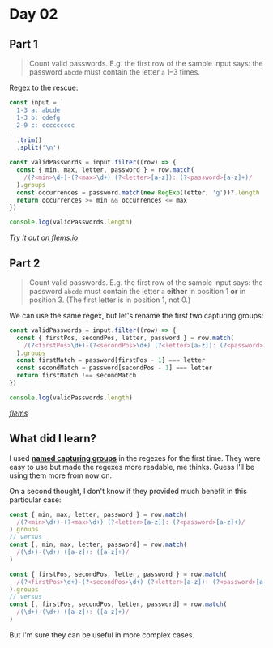 # Day 02

## Part 1

> Count valid passwords.
> E.g. the first row of the sample input says:
> the password `abcde`
> must contain the letter `a` 1&ndash;3 times.

Regex to the rescue:

```js
const input = `
  1-3 a: abcde
  1-3 b: cdefg
  2-9 c: ccccccccc
`
  .trim()
  .split('\n')

const validPasswords = input.filter((row) => {
  const { min, max, letter, password } = row.match(
    /(?<min>\d+)-(?<max>\d+) (?<letter>[a-z]): (?<password>[a-z]+)/
  ).groups
  const occurrences = password.match(new RegExp(letter, 'g'))?.length
  return occurrences >= min && occurrences <= max
})

console.log(validPasswords.length)
```

[_Try it out on flems.io_](https://flems.io/#0=N4IgtglgJlA2CmIBcBGADGgNCAzvBAxgC7xTK4D2sArkRBQHYB0AVjiNgGYQLtIDaoBgEMwiJCAgMADrVbtsBRiQZFyShjiIACKbJ0BebQAMAOg23aUAdgC0KAJzbpSZwHdpAL2mcARgCcCaWCWYN8wYOlzS3R7FG1fV19klNTfFmirO0dtAlcCAsKizkDiQpYCTIAOezRtAGtXeuaW+s4WnEyUAGZ7ABZtWFdYADdYUfHxnEmR6tsnBlcGAAtlggYN+o2ARwZfLttu7ShXaShfKD83TottAFZbADZtEdcR94BzEf3buyrtAAerg+AIIAKIbl8sEyACZ7HdtP5XADYB9-G5ttICDhtkR-CMSv4iJkHP1BsDYAxYHBJrSGLDDoi3gCGG45k4PsDOB8PgRPB96jyPiweZk+rYESdjjAoMtMo95toiK5PEQ1URfMtfOqiJwiFBMr1no0Gs1PG4GGBZrc4dZtG5XDgPlbpLA3G4WACuih7Edlq5VssRoHA8G5bdSehtJxXGBlpxLpwk5wwLAkzhOCMiDcYtl-kNBrSi8X-J5obdxQi8rlSkUCCNKhH7DDtNtXNsOx3pNt-B3YARtpk-tpFiONuOoPTbr0ETHo5xdpwfJx44bbAMWK4oKEMrcbPZ-m3W53O2AOziTyxB7caigEZuEiwwCxkttOCwWP5hR92h+GSh4ilAEoA+KAwABD43E8KAzmA5YWDcA0b0VFwEkiSIIi6NA4iVVwdXwjVMgef5XheZYAQJbF3gBFh3hGaRIKga1LEjO0jzPE9LxGE8y2vGJbBbZUlWkDVfCnFicKPD5OLfDFO3ZbR-UUnAoAzQVpHIj5YDAHAWAYWVw0sOEjk8WN+U8MV7GeUcGBZHEwH8ccfBGBhOD2A4jiRRFfE8Ah-HqT8e0cz1d34qt8jrPjtHFADtDAWMwDAZ1EpSsAFNM7Qy08EZPFyrwLL3A9FORTxtmWMB6k8VYiQBV1Qg1RtLF6AZUOkXwGK6BUYTqB9P3fFhPA-T8Py+FhKqG+VFSE4goDVZYiFgHURLXAYlLAFdQvuWpcKVD4iHBIgyoWjz7VcTg3Egya2PbbjYF7KI9zhHo4oS1LEv8FLXTSx6yS8-x-v8ZYAeB-wAka6KngSYYBt8bZINBMDtz8AhEKHbbOW0IUsaSjqbUZaswF8Ao0f+E16l8VoiHqAhqZJ5xTnQsIHssYjTqVd0OYu943BGWaiDjLpehsennEiJdGYl5ntFvFsgUBAFQQVgF0iVgF6hJIrEkUrVYYIFIcChXwPmkSFNU4Sb-iUkMVzWVYWFWAhDO0bJ4gxnkiFZBsQOIeovxBTbWbJrZln0zxvssStMpVXKGAKoz1xFtqiCllAFRQf4-oBvEQeBoH-C6B5U6ZRE85zkGvV+baC0meptPIssEdgAa6aPLtrg7H4JOek1tmaBhmhRTxfdaeppHVitbEt1w3Du+NtSdhVDzeYJOw+VQFzhjsulJbrMeBLGD8PnluUshF4u0HByrDlTw+0ZqGiaeplmaSy7S1vWcWp6R+4ITgqoiAkIwPhxysLeJw1dixUnGPqN0WlYAoi6DFBEGVcpEFyqqZYUB0Exw1lGHATQcCEN8IQwh2YczaCenUISqYiD1R1MsES6oQG9AWKcXYPgIJuVKhRNGsUpT6RlLKQRgjvS+heG8eo3w3CBGWNlVY9FwY9HhOSQsxY1HlhiNhZ61ZChuiJkTPWFE-JYLKApB0DRRhuAhO6XwbhljugZBuWMlpO5WC0QMcxHMwCc05pSa4bI9wxTtHLVWoTVbwLVgrNcdovK+ABL2TwAIcD+BTAQNMUBexEh8LwgYWtUjbDSIUlIvCjioXdMGRC0h-CemCBaZYBspbGWKopMqTtbzxBsuOccFQNhEWbColGiTYDSBGDPDMV4vzjyahKcRLx6L2PeH0ouUoYIZMuBk+xGTexQG2MBRBRUUHYKOccoeuUGQIitgQFgsAnYoCekcTxPiOa2LdAXKyuQIp1i+WCcG4o37DGSAbWxWpzlR1bBCMAVUw4YgCSzSGKzqkwHBnYJwrdOxXjfDsqKKAkHF3xJk4G1x-oOX8EhGIac7RWxDNSmlNysLvLnJmZYP5PBJkdutbkyZomtnbAOUYTE0S4m2AONGTgQlJIVv4BW0gcAV2mVGK29sWBEGqiqggBlVgAhAXed5QkCJoIhLYkSyq1wIhCf4eBuyVpQwSMkFOCdRx6RDvpcSd9IY6MKCmOmpEiBZl5iMHAIzFm3EXio8Y1zxgfCdP2HAsKKFiKUvbXKBBjYAi1NJA2djzZ7jzNoXqQ0C2FqGmsBkRwdFEAKORWuexezgyFh46ebgUZPObXGn0RwyZgmzV3AYer1T1DVJSNUYAdSOMBMieoCttiJIbFMrazwlIgXAh8eCNEVjkJii2RlwY0ycBZO+eMSZdmcF-gcKMWsfAG04LAZI5Ne4KXwa2IenAcCDUIWegY583o4ESgCM8b0UqiOeuYzQkEfFtR5hzf8CIhKBv8A01Ur7NCwC0NaqUh0cApoYNU+J2woAYjJVtYWISeyJKVnuxJpYlZxpqE4L99Q4xJTAlFUNaLOIAiinCM+r1Erdohs9UiXx3g4AJClaigtdV4X1XtLMViPZqjmEXD1dZfLfMUVo+IeS0jk18N8VIZ6Wyjm-uOMSzqxIfD6c8LWBT9MT2eIc9BIwBox2Aok0tIt8McekKESyzxHluABBidzcsRlnCdqzIzux+4MHWK5LpvS9xaJbOYjJ2x3TxPdPUDmsaZ5joxqDY+0xhQdngrgpwXkvBpsCISXsV52hA3gswyGo5HJ7Xi5ZHFO19U6j1HtdU80LY8uPLNDsDlpIDk7HWskfb5P6vvU2KM5iOxNoGhdPSeHSWBYQhotx-S+3zRVVTX1o68Z2lIjlOiwa4XC1QnlH9DFgikrjLVeDAaFIzfVC5YkE8SJvHeJmS7gPmLO2UUpFGT8sEjvmrIp1orZlObGFBd4VoDgtmrLbONw5GVLmTBmN8fT-iPpRCQ+or7XFPTNWdLVbVuJh0nVmcNn4LOFSOI++p77K6dfPn+kdKVnQfXAmHP99LnoZUnKgo5L7Em+X5GuKeJcVUh1WJNDkAYjZHyNhJu8YLsFeB8tgv+ZzbiFwRBA8YM91HjFNS9Y45VEr-j9AGf6zLWkrCfoGVxPoESoVHpEB3NuUzbCfKWeplVEKqBbkkXZOVzyhBPP7lZQjhEyguCI43ipH1u-AoQ7YulCFsH-Jpt4d19peHqGl1xCprrHkm1FFFI4lhdK2JaNea5WGtnaGrVkCWYiF2eIn5Pg-QJdHuc0mlgYnxhidvfcxGpzoKUZW0PwK5dRjtbmwDsfGnrxA+2cPa8D5pypB1GE0UAR4tAXrYO06Oiigi+FdPNjoKi+BTJtH0yW3h4g9FhpiAWR9iK-USgIAA0SnIV6EpQDGpTjUjCODdhXUgjRH8l5FFB+mejgKPmPixi12eEfRITwJfTwLJ3-DtFanagiG8W-kxAli1EIzhCcB0QchRjcgqCgB+UKFLHBhlkfzzScw-CuRohYB2SGnzhDUVC-WFD-V-jAlBQLFrnAngX-DqDllokC1qniSiTxk8lcH+k8H8EaX6VIj1hKBi31EhR5hvSczABAmZ3jnK2nlBmBjDn-2eiUhXANnHzsWpQJ2OC3FlDw0ESlkjgLG3CpCgRvR2zoK61mj6xgGsTfy6ioSk262SO+zhX+Ac1fVyh0iN0sFvCOAH0EQuHNBlFwTqAczQVylkQgm1SSxFg8CxGCFqmCGNmCF0NPjZjcCy2sXNDjRYRtzAnelSgOAGDdhGAcgUilBKBZFWWKK6DsF3jY07AYBkk7GWHkk5weVODcHOmkQ5iywcWnBmTRW7DbR9GelaldEljCA6xbDdlRGFB0ixiZyNlvnAJFl-g0h7FqidBVRTgp2jC5Gw0PR-A9nV3Og1BTjTn+AuKuMlleITjN08FdXfx8OlBgEU0M0bw2BZBWC6THQcxyKsATlwMIR0jHSthXWV0KijALBWA9iqlmh0ktRwDaCWSOAfHakGk-ASX0mVTbQEnHXlkdmRPeXO1oilV5guAYHeEqiAVKJtWVhymSHWkJhsz01BgxIfgaA9jaCNlaApgqjnXrypRDE8M6nsDtAxidB5CSgwK+CFDXCjFblTBWKA1WkgPImpUdnsSflwQGDnHLwxF-ipgTAgh0kIzuTERhNhKdixy3DaAYBYC5XT2eDnGVUJD3RpnjA5SlwdNEP+EdSqjHiQ0UzqGUwKBi2pj-RkQqH2W1wH0EMEOT2CFLIBNyBfXKjfCTCsSTEWj-iTGtTyXOE40hnfgXHJl9TAGRL7x12AVKkGlkTDljllMJPFGeC8l9gBm0jXGeGrFYL5BSRENyIz0dEIPOnIQAn6UfR0kILwOxQFK8l0KROkEhXgxF3iCDnPzaDnT6LJgphaAFDnR9AbUGHdAhGtT7QHXc3PnmjGLGjHVQisJbMSwtIvlPNvIwtjQvIFPPmSnBgeCcAH10zGnRPT3SLwinKXFgEJOyAGBJMwpISpg53jmr2kiJhZGFQDXNDiV7hAQpRtW1DiRvSKV0w1HqEIwVHAWGDUQjLOJbCPGWKD0-GZQgkxBVwbxHEpDi0TM9yFmCWRFsjCWVnOElXwrEUeQhHRB6IxHBK6MhDjULjqHQOVmdDREPmwOaTjEDB0gdmpQiMZEZV3THSDiBgZGeEAP-VTAf2jL9zxmNAIQHRaDHVwoYx2weAXUgO4ka1BStifjKhXGtUOS0hASaTnCqjcnfJt0SjDjehTHhOekTyggGJgCsKwVRzHxGCflvkjk6Q2FcQeDtEZVCDamTD-jywouGTeSLiPFhkzEmxEg7FKitT3DAT3kGAYjhhTRUg9h-BgHVxkGtwygCiHnvOeHX3L2nS3kOM-SSBfOfGSlf1BRNDGk6u1TOIGDY3SE4mkiussH4pmo3gWk3xFCFQwyWRwNPKwT8BUnZ08EDUITe0KjtBshDjGJBQngRC1h1n8j9LbOTBf3aCTArTck5ROhsiROmLamtR7maHAsOIzm0L0P+kQKPPjVN0dG2FTCmAfxsj0i2BchkDGDEiPxnB2i1CJDAGIAU3TycAfH6kTJTXth-m7BfHBjhAGALAjSP2HAKMnFIumWeCEj2i0FoQjwW3iHPj1iSmuWFWIS5tvhRILDGDTAKFrkqujO8HQkmrxhuovmovel6MnmaU1GZQiGIRyS63wgO31ROkzneH+iqWkRKD8iWQRHMUgk1A9D2NjWxAOPjgRFImygWmwoGHOxE2B1iG1wJOOTxAGlZtFvO3eHtiYmByFhbEfQxEIUtDgBnmuHcy8m3BSWTgrXg1HifJOlQj2GaIY2YJTlzX8x8WsR8XRBkORF2CplgG2EWlBTdipiFDWCAR23TnsCcGrvMhOXQTQXNOI2REVlUOVmGS1TaC1Tf0LicEZRSVxwrW2JPV-lGr43vhsm-lviaSlGyhKMrjFRKgVmIAViPvrTQu1llR8kIVmkIQIPaPPm+BfPKg+hGGqUtGWBQ3CHhPs2jnQUQgvsJOPpyHQLtIPgYBsKsFxTlj3RojCXAnvtsk91qO51ShTAGN9OuoEqNlEaAzLQin7AKHYsKGFT5HU1QoXuyyeVZBNj6TtALChHGC3p2xijqF6vi1UFdUjDKLOkvplygn5EqiRPaLln9nIjiQ0INsThuSaKAq0ScEQoe3AiYkxCBldpGTS0dJaiaATCsV2RlWTg+N5BTH0PisxlshaE-CHi2BZLDt0lbOrjLFgFrmpFdHGDLGvuRqxJwEMY2GMz0h7yJM62rGpm+V5CKEL0QZQzhmfnNCdANjAmkmitOCCGkkCG7GCGTgdpwiUhuXH1aWVlWBtluTkrxUBk-ACHxQBi2VZtZnLJRhpkGyUZsWcIRFHFgpxKDBkE2A2BDlSKJLR1cAqGIEUPh3LqB2B0jhCXIn2mtWxwBD41ZlIg8DwevRXkg3OjHiigGo0qRK6Qfr8ldVozBabkTJfCqcrotrMk6PxFfNYO5StjVnjDWDKlZrTnZLeDWFTEEMC3L1cnrGfBfAOGeFGKFBVV9kmhpKSGpCgVrlyfGDSWmFvirzWoYaYeAsFNCW-hEymrOvbBPAvBWNhgf1bkUrw3WLhWeGjMDViumQRCDhZJfkKhbF6mqQLQmN8K8BpERiEUwUI1Zj7WmGVTNvjhArSzcG8TsSeTzu0FDR0SkcKArqDuxxfzfB8Bf36rEUzn+k3LLimt+zmSB1okebojpi8hogC0qiCniV4TqClHEsH1TwjKDs-PP18yG0BjPw3yvBjyCFKfvMEjwj5kszDXNzpUONnFOChoHMrkJ3bEIWuBZLAJmRWXVQgf4juTxTGABkQipkCE+ZKAZDtClFJVYLgFxFcj8H1q2icCEg0hHShuVXOFwVlmuaMqVjBDrN3LOgKE9eAPWAKCbQHAKCeZmVu1qiHimrXaSOSPaB1DSu2jJjAhFBHihEkVaCZYRCPAxGdBvcluuRBHL1JS0DjV5ZDeBjCo0tJ3ixsb3H4rofofgIFbOI7SWCdFaF8knSpldS4yG1LfLxAe2iPGGVGy3s4kOiCZQt3lP0qipg6Gfi-LP1flRITBlD2UbfhzonIXry01SFLFcRigGAyj2GXLiWBUxDYDgEJIQfFRGCVkMtCSgDVn2m1sVAyi7Fyi1QDWAT-iwW1VxQ2bUwvaAxbDzZHhZIrpnN1sH2EUGxCQCnIgugVjI1jgCzBDnThENoork2RSDvMQQlbS3qWQGClEELOFmkzbnZgiikjF7VjCbX5kTL-VVBpgufFHzGkqpBRGfFdSNEQbwIA8sn+GUzWECArVVALY7q7pQ00GYuliKlwPaDwOIWuHqQDXKnIV5a03Jj-u8ShGAKllvDTrOndB0ibXdCIazoZxHPbwtHHDPEwRlVjhFP0sBGscfe8Lll04VlTDVilVlThr06jCEn7BDiwX1DVAFHaqPEY-vNPqWAvvauCKTPWg8AVu3riqFdVk4fIXVsTixDvajAHwS7c+QligMfHBxMRdzUbveGlN9SbsB1yiuy2nl3HxtlwWeDR8u102E6zCinvi8ga3+jxEQKA0tNjCAR5AugPlZ8Cx3Pmewy-EQ-h-0e0OFCMY+i2AfznAzCJvtwxpEZgFdXFEIvyAyVhhgAvDLxXdYg0rKewzKb0mGOQ-HDFa1Ivy-NaCc9QtIjGjnazCSgXG4moncfeXzSLWNl0ngmuQmgW3Teub1sQiYg2QERXdBblkcYVkdb1nUeLlTH+lUgBmw0gn+mxSCTH1WHGfH28oMzBe-isWM2xKcL3DOKcBNFdqpmfisU4-ZeDAYznTTjosdAIKSUw0ISjRxHqTa6PtzTgOsKPm5B5D9iYZijw+OB95ymL70ifZzRPsN+N6n6P1ZmdMupWOFV+vjQ+reBPHIhze0TOhueFUYM9AaaYh8lZq4NyvHzDEdg6zqAi+8XOkC06PdHWFsW2LxE4Jwmx3-oJsuGcP+DE5Er1kKQZFJjaF8MHofBtTAvIINoyDCGQOhAYRqsiS+RJYK5wHZ48qq60M-JRX-QMgoGgIEUAFnCTtVzsQYcugz2LgLQeehKUsMDGSSs0fQ1+YYGe3rDPdBOuBSkKTh7YgU1i9lIDFJUGB7oZKaiKKJHBmzagRctxfeEfCdAnx8yk-Q0s0AqiVVFiXYLsDiAtaoUTQ0gMllYTVgskGWLQZEjFHCo8YQCiUO6kMUCTKJ7OrQMaC0AuZKIamnyQoPuWs7EwdWsyL4BxH7iuhZekME0G6CSaQQkq1JFsGtFWCK5KS4+B-Ou32gQgiATDPog+DhpjQrk1FAOEHSPBBAqob4IgZ6CWTxASSxCbth0xUjtdN0O0RaAOnpJMQDo0CaWhHBmT5oD07RENlUkEJ4gp2P2VEle1zwMZaCKEJYF4BEiyhZUtUUeFX1QpywwQhlF8qrHIifNZhTjIktXkUqlR5WfGHVMLBJ4VQEcPMTDJdmcL95YwhRGUE2WAjnBCMbxRlLVH-oP4VkoEaRDADsRVJ2UvMNZqhSUieENIJlc0OqlWCXxOiQjOFINTOj-0EIogxBmiGxDEI2uL+IbttGrqlhsEzccwdrnPjiUgCb0MCNSB5ZX4qqYIdEbfHSphouad0V5IcWmoSs5IHYYAuxgKRL8cU7yGEnDUZjQD2oJseomCMUEL97y94bQmNFoh-hDi8vaMJwJgCfgsEY8UCOJTHTnZLEuvJbAtzg79I-oqwIeCHnRBSp-I+DK2vXRmRCQFY2oV4c8HFRqEj8ZHVuGsSX63hrIWJU5prwua3gnKwILBEAnIgP9BBE-c+F+ESiwwSWkKWNBTDHjrBNSmHZ0Myjcrah4CWuGDK+xSIHRbBjITpB7GtRUo00ovYEaNRfzuYhIRsWoSDnbyGNKmY6B8E3GFB7MPkuQRwdZ1-q-ITy9oW8lvWxCvp2qGUJuINF5BylRC1eGSNhQOGAgEuw+CeJ1jf7-0W2KYNYQgwQ5lx1R-0B-CGxTRLNWakYTGsMGaCpAtQBsEEA9mSDvN2wrKc0Euyh6+1-IKHQmA8U5pAFFMRwUcO+BrTjgos+vPcHpST4hhvS4+EBDCxazahm8EQRhjS3LFwxdQaxWhFlgAE24oIdVFKNeisJzpQWhhaUkDhFz7MlgyPPSKUy6RrxosRIZwggOlBNkkBK7HqtcxixnMmWpjTKOgj2DoI+QhTKXo+mIRsBgckYV2AGE6rSMOEgodqlpgKS8JngZuS3JMHyZH0ZkfEqKsI0ZQ6Qt8CcDGLEMvgvgUCLFZpGMEqIhgNIq4ZCJ41ODQDIgZUXBPEE8RSo3Qs0C0GBTSwmwIINGbaBFVSiWgRm3uLcN-EiCe1rcmjcYNelriTduB3BPkR+DgofgAoTcIaO+HUqWDyY2rO1sXETJVIUMH0PEPKRWRpphEfHOXGCjAj3RzQ-IK+DFlAleQFo0kfzqSm8yVUz62CWRGejqCcjOwUrTiGOnNR4DKqj6OGhhTGqCiwU8GOGiykJIEtBSV3PAbiBBDfAwQysZEloghoXwbyRQy+IQjMk4h2qGMRhptWq4qIUQkwRhpJxxFKRAYIYFdOEAOBnZV+AaG5FRztAZQPwKYS0Nqm2gk9Ac2wCurhz5bGw3KdpTnqhGTjSRoBDCISThJUhp5jyquTGIfA7Hxw-M08X1MZN16ojEojrZMbGCDC3IE4YORMuRAr6sFYy4XRtBzB2KKi7CiIO6MzQBjklhgPIW5BpiGxciG2dQ9mqolRDwN3kZMDlM+EP6PZ1Uk6LSEBQCrAjske4HePzzHDxYxImvDYK3XWmQEcG9sRCLInKgHANWAYHJsPGfRjp6K9fBioQWwmokZQoEQRLsFmhn5zhZIcstlB+RrAig-YCtP5WXFxRRGleIOvmjxAahdIiZWtvRW6GKZeJwwEoEWGIDaN4kgknbGnDEGYwDJM8Rhv1IFb8VHeRaCOVLDTjlSlgnNUqNek1AdxnCsta5oWg9BDQAohaPaK2RJKNi8CKcOZvRQwqqRQUBzWNLsC3rADlSGwRyANgngkEVQycb4JiGuDxI0Qo8NvEn3GZXJ-I9iFYNilqIhTmgOTTonWRm72hOYoyPYu6DSyshzSu8H-iJRSA6wRBeMaMUqB6wERHSLYAsLnjsQQgXIY4i0LZxEZFIRQemVIO+PMroyrE5SHxLWwDLCgVwyYYHNkEZ6tgNBAoIBGqCfg0Qqi0pdzC1kPQype4ACvGFGFai+4rijpOyYiBkBB4GIktBiEPFBDBAgKo+fhOazgDadhE+kWHm-gMHPjU+qwAIF4QnjYy9CuhdYFuVNFkhhxe4-+u+GTL8QnAuBFYN10IRKzsKnWUcPzMMZaUqmTSHRFYkKBgih52IFoGfkC4zIvIPYXPP5BxpkiPySwHJr3FfRqg1Y7mKUNxBAgmxIpX4DphkjJa8I7OAYc-FIuHiDYvIP6daFmHiSyIXI1STJtJQtRFguaSyOoJoxNjSRWBuYtcnjTTBOZmFVgBBovLSB+Bp0ngINoYMRCMZOaDGKmKVytDacRczwXqLQiLTFthQ7vaZAMB0RYgFGsUc7BBBfzcQ9QYxMykO1HBbAt6ewLbgwkxzBtGaWcKcazT+Qa9+ZSYAKKo12BBhdgbSppYpDxDiVpEF7fSFKkYY5t5cGqeCJgjTROwCup8v-priRo2pSo+UApFcFsTLKo5OIzWjclpAksxguktmPYhNj9g7+KMX9rYMT5WTjBqUJ8Ey3iCTiFxM4wqCe2jAFAYGY8ryd5JfCBSPwTcfqFNS7ErFuIQeHiG6W4JKVdIhaK5DkqsB3Sv0G0EOIQnjA85sRH3e0PBmVToJNoacJwFrBvTNADYwcomDBCPSehtxhUceS62txWx9QVJa7EhM0oJh+4nVWyB8FhikjclYKLwKWDhxUppgqwd3IGHEYaUMQWvfmZSD0gRlC4QI+cOL0YX41glKJc+HdXtH6dyG2CSFCVX6Roo9QnYWuDREUSj4YqEsdqApEWIcZ6O8eQTl+nKgRLrcD4GmGPFOm8JlFDQQClP2kVXjNJG3Kcm7XeVhppSQeNMNpClgIMhIKwbKFoCpDqhLguYppGzmSQN8QEkYFsFpnOCApkgckz3NtDWg5MsM-kR4ZBFojXoVK4fVCIGhkARATY+hR3IpE2mKZmJ0YHkNaTKgPTvCNkWVNKSpDfwXIJy7dKNSTJJhqsrbP6oqDYxeBOamILQIouPJDtzsVoOiF4HwZxsfagpB-iLRmRUoewYq0Qs9A+zdZFoWYJNQnELo3SgEUqW+YNnOznB-stEa+n9Kw5PE8ydQmJZDJ0j8wXyb+HCHklshVRhKXKs4PRB4kaV9oN49YPUhKW0QmVKAwApOQYwEgGMYcF8rrNpb7wRQ76jrkO2rjTBI0m9dYG6EmBjoIEKtTzCxhxGLzvgTLTNUkGSB7BUgvsbFLmmvIZh216DZJExDwIZJrcVktae-J74XR1c8k+dDrjxVeAToBYByA2HgR6EgE2GI+ndPQLYaD46uP8YoIxTTprcKyF1MazPA9yQIhGdpPdPU08g4Y7lVZax1aDtAR4C6t1BpL9pxIkS50JzN-DfxPR0uDQeeOqD1C2zcx5XcVI40nRH5I4DmNqoeokYViiYNzLEJoBvZQrjRzoTTp8zTS0LckwIF8OiB-IIkkgjraitSDfxaIcJeGMEOcFJTJdxK-vOHAPmvR7ULQrVCMl5rbJIFLgFwcvCHBfRhr5MM-MkMaIPaqxFMDNREDnFxlTiz0qKCVlyJWI7IPV5Y0nAOHmhFBk4oMKbBci3COwxo68IGCQ2aChAVgWAutpAj-HVgcQ1E9YKPFGVfBPZgQJlqmWnjrBggOOd8LVEVx7o1h-FAbYNPUIZhpUnzOvFOum0McC2WLEVWJsjK7xSIJsHKLKkx7TACQaaBsFmG1RPQ7QJodjiPF-iJV+4gQ+OEcDyTdgBl3GOKLAO6qKgMYTOVSleEQKFTOcwQyArGk4GrBWkRDeaE-HNBLIeBtIIhvxNpCALYwuwdYD+BlRAdSZJ4fuTJEY4HBABDQOza0FeFRg5wL5ZcB1pe0-gT0ADIOlpgNjLLd2Y+Twp6UvgvipZEUurg4X+ibRwebGGaY+LeHDALUjDfBgwhvjPxZEmq4WJ6IAzaQUonNGxZzUWm81NA-cMaCHEFBQgmGJjVEmcEQiCh1UpKUqCu3vjRkwRCQ+FR+DSzDQ-1Qo1qmiCSTcdN1gmcuk+vTwQFtYOsWZQb0eQIQXWzyCyeenyBExBoMECmJggDE+QkxnOMiSyUzDOYtUtgmcncocjPhEkKUbUIBiB4Ph9WbFDrL2JggexJwvMECMnH8Irthw+aV3i+F6GbEEgiEAZZhrzRrw14tpEXbyFI6MgLiHcttqgOskEjIY1ca9OMDK4JwQ22Iu0EXLwIdYEQGMcSrEJjijLBo-II-JeSHYRd7EuxDwF4ndDnQwMUYjohzHhU+IwMGMjrPEDf6TtGF3KEMbjHlR1BACNkt6CcqtgzNWdr4uxO0XzQQqtcAwZQuBG4afhq06nTvUqzbK5RyWvkeaG5AJALhCMiyl1aCHLV+SkRi6mvhfEIIWh4MJCPOXRp2iJqiQTEaIYFoTgXFMINKiTVGlZRfgZda1SEAgVAjG1pEkwK3QnDf6czyUqFGbP5GzC85GEOoW1m6xwhfpc8POXUCqj+7n7otktcOizm4J-oBRveB3tcwyURyC0NEQbEHGPEVowp2gJiWGgWi0gCNqYbVGxsdB-oc8tCQGJCnZyEI50MBSfj6qN7qUf938epDaV7ijB1QvICiJ+2OlvBdCysXVRdFGDUSL+hvTjlIppiEdojQXUmReEUonQ5YuyYYQsMro0Hb6ZGE7hUCVgFsxcjmC6VcwrH1h9dJpVPooiFjIJo4c5HVblEiXWNOeSkBiE5llDDMVUPkEXEcDljgQCkIfJWORCmKghZhoKazMqX5VDwrky2dIMEyGyLQqsPEDeFRqjDhyWh5eTaEuPLGqQYscDNLDlCvamr3k58WyB9CXTgQdIwBEOOTtgXoRfi5xtWfhJ3ZA8g+asSENmD612hw5SlA1nz1RJNVBE+oZAZJRSnUVsEoyPVY2pDDiqPsyqAiAdHaK4Fzgou8BUoU22cMUQCsFSnqGqSWqFsG28vSGEAP2IgY7uJDoyn2iHoJ1EMaWaaBKBZY9gzQafDMkAIDEPFOuaUlqjLDOi1iqoVmsOEnGBAaBhCywZ1T-bRG9GW6iVGRjCTIlR8H+hinDhJJdsSE9SE6NWBiwFA7tkDeZtOMsrUGhOsbdHne3ib-kB4abSM60utNB0+JBTK3EovhxXrA1wmC6OXjGK8xWyGzJwSM1YXoVScueSaakJq4ODyojTFMmPmb7MoGsc6cLfkHQSlhqK5+-0mY2TAELUK5q2EnWtsbDAdkHGfYXy1iEYEGIWMWwQg0Lp+AHIDCWRLJpumkSIeksWAVfs0T9ICwy0nJkWCyz9hdGkMUiDdN0x3CZDNu21XavVaINJDzvUpvmv9nAJhkwBO2oKiO3mJhkhMWxd4p-BjEaqcafxTZFxCG4dx84VfHbuFi9UkSgoKck5A2BrwKqVJ6Mk0Ulh6EZUKcWonAWDmCghQjA5KdXHiR6xZVrBdqEw15atwAob4DsBYrkVUjvCZSNqCro8AvooQwQCNfoWKa2oiQdSA7KoDKjYZ2qrUdVC-Udb9x3wo8T49SRZUCzUOiLGoLvBJLjTlZkh-kkOyUjBg00XlalLrJiTthmgwYfBtbhNBqwx4ZobUJ0WBzg8UEUF1wUJAqHnrSkpwI1EWOhj+HmGyiddt4Dy6HZXDJ2XlTZAtCbQHRYabJkWBFJDsKpMkGQxlDgYahdCJsLIm2hnLxXOw4Kqg1L2VEORfYhGbIHUFtPjb8Z6HIqB9jkwpFjGqFc+CQ1Sg1U7quDaAoMv+ifN2r4bOC9CQZjacqkgzdi5EEoWsXtCVSCIEuAgihB4wA6V9JcXD4rHVgh2w4mXvRAu7ZEKweDVHpCQBYolUqCCOoWAgKxYRZe2GYGF-HNmf+dialRTL5aia4hFO4EBuKJk8gGI1hWOtoXsX6m8l2hCsotJQT5QkSFDCzqhTCVLzkgUSsdOYnRCjJSUz+5VqcCXBOh9CQ7W7CbACiRBWRn4NBUtbhQvslQI6WIeqA8OzIeYyO+lUkDqXzR7YQFeVW2V1DnQ9QqkQUHug11LggK-FK2KpNWAzLPS1UeDTrV8K0n9IGsXeHqlxApF1Q2oOmoO3iDFKU02UGUhahulMMejXkFdKDGkS6hqzoW1sv5hyyOsp5YFyyYLpSj8x1oI5WAsCEFCxDGJOEBejiHdBsiMsrrGfCqACwiLMMjraS6wQslTbAQVUxJAuEzCQ3G0m1oqC5ywWD5KexJdCgxIvIzk2LDCLC7CVCxgihIb4dUEdDPXxj6NLwF-Bxi5W6EB0jy4Rr4OaCLicIutcSnhjVDIDYjX6C0FypTCNnRktC82Zhnk5WysVVDahoyEOTBgQEgfW+qrB1tqH6K2IdnLtMQbYgUkBIHEGwAvL8UTQ50CxZ0fLvHitmwjE0hujRkTz-E6WMqXjXTBL4VImu7g3xmyAIhbTU41Nq4LJjqcfIrBTQD2BZLlQMtiDSEAGhfTTtC2RsTEAqwN7DjlVo1e8tFoMRjw79sUDGC+m-kMItIYm0WsOO2Lg1uC24bxG+CSQ+QPQ+GWhNaguI4Xa2KNDYB6E1KPoyEeBSQ4UPISswRzjMRCR0R-D38rETrSCGyNuT-FMzxYQSdofLJyNdZ0nchjlEqi8g7mSkHLNqHaAEggYA0fUG5lOw64tQpyJk0dqPAwAFWgYq8G0GkgVoMU8pM3FzVrjxH-KfqkcJBGJuZwxL6eKMKOEWjjhm8DYB8ZYHryoRlUQzfJnTvzoVcUMeBRqbeSKa4m8TMAb2p45mq2IO4PQtYs+BDgpnz4nNRBTpFSgMYKom0dpRjAbD8h9DRsCCMzjMC3AmAeICAGAAAAUAASkyBMBA0sACAEQCKcAByUwOYFqdlOGAHAXAPgHgDEB6AmgcgOgDQB9AkAaAEAAAF9MAQgUQOIEoA0A6AjAeQK040AqA1AEgDQFoBeDCAqnUAAAArCBO2FAGDtoCMB6A5A3ARaPAH8BFOin-gCgG4BKf7OAAfNoGACZBlnOgYAHFCkCYA4owgAEB84QBqhTnHz6QNs9jS7OoA2gIZ-s8RBXOmAYAYQBWmWBFPMglgAAPRFOAA-AAB5IADAW5w06gAABqEp7YDReYuvnOL0wPi5ufEvfnJAfwLc-4DCBbAngAALolPXAxLwFzs9JR0uGXzLgl0i8yAlOmAaICgNQAFOWBnn2gCgAUGoD-R4AMWeADgAhccvgXpKaF7C8dhFOGA8ANwNoAABK8AD4AAFFaoRT6l-8+0C1OPgTTkp6i6YAIBGGKqTIP4HgBEAZXFgKVwQBlfOv5Xir250YCxfaAAAZIG8lfSvZXPr7QOi-9dfPzAQz5p+YGWdUB4AdrigB8CKcjA1n0ALZ5y9Uh2u5Xe0ZYM09ad4BCA0z7pxICqBIBugfQYZ0y6GdAA)

## Part 2

> Count valid passwords.
> E.g. the first row of the sample input says:
> the password `abcde` must contain the letter `a`
> **either** in position 1
> **or** in position 3.
> (The first letter is in position 1, not 0.)

We can use the same regex,
but let's rename the first two capturing groups:

```js
const validPasswords = input.filter((row) => {
  const { firstPos, secondPos, letter, password } = row.match(
    /(?<firstPos>\d+)-(?<secondPos>\d+) (?<letter>[a-z]): (?<password>[a-z]+)/
  ).groups
  const firstMatch = password[firstPos - 1] === letter
  const secondMatch = password[secondPos - 1] === letter
  return firstMatch !== secondMatch
})

console.log(validPasswords.length)
```

[_flems_](https://flems.io/#0=N4IgtglgJlA2CmIBcBGADGgNCAzvBAxgC7xTK4D2sArkRBQHYB0AVjiNgGYQLtIDaoBgEMwiJCAgMADrVbtsBRiQZFyShjiIACKbJ0BebQAMAOg23aUAdgC0KAJzbpSZwHdpAL2mcARgCcCaWCWYN8wYOlzS3R7FG1fV19klNTfFmirO0dtAlcCAsKizkDiQpYCTIAOezRtAGtXeuaW+s4WnEyUAGZ7ABZtWFdYADdYUfHxnEmR6tsnBlcGAAtlggYN+o2ARwZfLttu7ShXaShfKD83TottAFZbADZtEdcR94BzEf3buyrtAAerg+AIIAKIbl8sEyACZ7HdtP5XADYB9-G5ttICDhtkR-CMSv4iJkHP1BsDYAxYHBJrSGLDDoi3gCGG45k4PsDOB8PgRPB96jyPiweZk+rYESdjjAoMtMo95toiK5PEQ1URfMtfOqiJwiFBMr1no0Gs1PG4GGBZrc4dZtG5XDgPlbpLA3G4WACuih7Edlq5VssRoHA8G5bdSehtJxXGBlpxLpwk5wwLAkzhOCMiDcYtl-kNBrSi8X-J5obdxQi8rlSkUCCNKhH7DDtNtXNsOx3pNt-B3YARtpk-tpFiONuOoPTbr0ETHo5xdpwfJx44bbAMWK4oKEMrcbPZ-m3W53O2AOziTyxB7caigEZuEiwwCxkttOCwWP5hR92h+GSh4ilAEoA+KAwABD43E8KAzmA5YWDcA0b0VFwEkiSIIi6NA4iVVwdXwjVMgef5XheZYAQJbF3gBFh3hGaRIKga1LEjO0jzPE9LxGE8y2vGJbBbZUlWkDVfCnFicKPD5OLfDFO3ZbR-UUnAoAzQVpHIj5YDAHAWAYWVw0sOEjk8WN+U8MV7GeUcGBZHEwH8ccfBGBhOD2A4jiRRFfE8Ah-HqT8e0cz1d34qt8jrPjtHFADtDAWMwDAZ1EpSsAFNM7Qy08EZPFyrwLL3A9FORTxtmWMB6k8VYiQBV1Qg1RtLF6AZUOkXwGK6BUYTqB9P3fFhPA-T8Py+FhKqG+VFSE4goDVZYiFgHURLXAYlLAFdQvuWpcKVD4iHBIgyoWjz7VcTg3Egya2PbbjYF7KI9zhHo4oS1LEv8FLXTSx6yS8-x-v8ZYAeB-wAka6KngSYYBt8bZINBMDtz8AhEKHbbOW0IUsaSjqbUZaswF8Ao0f+E16l8VoiHqAhqZJ5xTnQsIHssYjTqVd0OYu943BGWaiDjLpehsennEiJdGYl5ntFvFsgUBAFQQVgF0iVgF6hJIrEkUrVYYIFIcChXwPmkSFNU4Sb-iUkMVzWVYWFWAhDO0bJ4gxnkiFZBsQOIeovxBTbWbJrZln0zxvssStMpVXKGAKoz1xFtqiCllAFRQf4-oBvEQeBoH-C6B5U6ZRE85zkGvV+baC0meptPIssEdgAa6aPLtrg7H4JOek1tmaBhmhRTxfdaeppHVitbEt1w3Du+NtSdhVDzeYJOw+VQFzhjsulJbrMeBLGD8PnluUshF4u0HByrDlTw+0ZqGiaeplmaSy7S1vWcWp6R+4ITgqoiAkIwPhxysLeJw1dixUnGPqN0WlYAoi6DFBEGVcpEFyqqZYUB0Exw1lGHATQcCEN8IQwh2YczaCenUISqYiD1R1MsES6oQG9AWKcXYPgIJuVKhRNGsUpT6RlLKQRgjvS+heG8eo3w3CBGWNlVY9FwY9HhOSQsxY1HlhiNhZ61ZChuiJkTPWFE-JYLKApB0DRRhuAhO6XwbhljugZBuWMlpO5WC0QMcxHMwCc05pSa4bI9wxTtHLVWoTVbwLVgrNcdovK+ABL2TwAIcD+BTAQNMUBexEh8LwgYWtUjbDSIUlIvCjioXdMGRC0h-CemCBaZYBspbGWKopMqTtbzxBsuOccFQNhEWbColGiTYDSBGDPDMV4vzjyahKcRLx6L2PeH0ouUoYIZMuBk+xGTexQG2MBRBRUUHYKOccoeuUGQIitgQFgsAnYoCekcTxPiOa2LdAXKyuQIp1i+WCcG4o37DGSAbWxWpzlR1bBCMAVUw4YgCSzSGKzqkwHBnYJwrdOxXjfDsqKKAkHF3xJk4G1x-oOX8EhGIac7RWxDNSmlNysLvLnJmZYP5PBJkdutbkyZomtnbAOUYTE0S4m2AONGTgQlJIVv4BW0gcAV2mVGK29sWBEGqiqggBlVgAhAXed5QkCJoIhLYkSyq1wIhCf4eBuyVpQwSMkFOCdRx6RDvpcSd9IY6MKCmOmpEiBZl5iMHAIzFm3EXio8Y1zxgfCdP2HAsKKFiKUvbXKBBjYAi1NJA2djzZ7jzNoXqQ0C2FqGmsBkRwdFEAKORWuexezgyFh46ebgUZPObXGn0RwyZgmzV3AYer1T1DVJSNUYAdSOMBMieoCttiJIbFMrazwlIgXAh8eCNEVjkJii2RlwY0ycBZO+eMSZdmcF-gcKMWsfAG04LAZI5Ne4KXwa2IenAcCDUIWegY583o4ESgCM8b0UqiOeuYzQkEfFtR5hzf8CIhKBv8A01Ur7NCwC0NaqUh0cApoYNU+J2woAYjJVtYWISeyJKVnuxJpYlZxpqE4L99Q4xJTAlFUNaLOIAiinCM+r1Erdohs9UiXx3g4AJClaigtdV4X1XtLMViPZqjmEXD1dZfLfMUVo+IeS0jk18N8VIZ6Wyjm-uOMSzqxIfD6c8LWBT9MT2eIc9BIwBox2Aok0tIt8McekKESyzxHluABBidzcsRlnCdqzIzux+4MHWK5LpvS9xaJbOYjJ2x3TxPdPUDmsaZ5joxqDY+0xhQdngrgpwXkvBpsCISXsV52hA3gswyGo5HJ7Xi5ZHFO19U6j1HtdU80LY8uPLNDsDlpIDk7HWskfb5P6vvU2KM5iOxNoGhdPSeHSWBYQhotx-S+3zRVVTX1o68Z2lIjlOiwa4XC1QnlH9DFgikrjLVeDAaFIzfVC5YkE8SJvHeJmS7gPmLO2UUpFGT8sEjvmrIp1orZlObGFBd4VoDgtmrLbONw5GVLmTBmN8fT-iPpRCQ+or7XFPTNWdLVbVuJh0nVmcNn4LOFSOI++p77K6dfPn+kdKVnQfXAmHP99LnoZUnKgo5L7Em+X5GuKeJcVUh1WJNDkAYjZHyNhJu8YLsFeB8tgv+ZzbiFwRBA8YM91HjFNS9Y45VEr-j9AGf6zLWkrCfoGVxPoESoVHpEB3NuUzbCfKWeplVEKqBbkkXZOVzyhBPP7lZQjhEyguCI43ipH1u-AoQ7YulCFsH-Jpt4d19peHqGl1xCprrHkm1FFFI4lhdK2JaNea5WGtnaGrVkCWYiF2eIn5Pg-QJdHuc0mlgYnxhidvfcxGpzoKUZW0PwK5dRjtbmwDsfGnrxA+2cPa8D5pypB1GE0UAR4tAXrYO06Oiigi+FdPNjoKi+BTJtH0yW3h4g9FhpiAWR9iK-USgIAA0SnIV6EpQDGpTjUjCODdhXUgjRH8l5FFB+mejgKPmPixi12eEfRITwJfTwLJ3-DtFanagiG8W-kxAli1EIzhCcB0QchRjcgqCgB+UKFLHBhlkfzzScw-CuRohYB2SGnzhDUVC-WFD-V-jAlBQLFrnAngX-DqDllokC1qniSiTxk8lcH+k8H8EaX6VIj1hKBi31EhR5hvSczABAmZ3jnK2nlBmBjDn-2eiUhXANnHzsWpQJ2OC3FlDw0ESlkjgLG3CpCgRvR2zoK61mj6xgGsTfy6ioSk262SO+zhX+Ac1fVyh0iN0sFvCOAH0EQuHNBlFwTqAczQVylkQgm1SSxFg8CxGCFqmCGNmCF0NPjZjcCy2sXNDjRYRtzAnelSgOAGDdhGAcgUilBKBZFWWKK6DsF3jY07AYBkk7GWHkk5weVODcHOmkQ5iywcWnBmTRW7DbR9GelaldEljCA6xbDdlRGFB0ixiZyNlvnAJFl-g0h7FqidBVRTgp2jC5Gw0PR-A9nV3Og1BTjTn+AuKuMlleITjN08FdXfx8OlBgEU0M0bw2BZBWC6THQcxyKsATlwMIR0jHSthXWV0KijALBWA9iqlmh0ktRwDaCWSOAfHakGk-ASX0mVTbQEnHXlkdmRPeXO1oilV5guAYHeEqiAVKJtWVhymSHWkJhsz01BgxIfgaA9jaCNlaApgqjnXrypRDE8M6nsDtAxidB5CSgwK+CFDXCjFblTBWKA1WkgPImpUdnsSflwQGDnHLwxF-ipgTAgh0kIzuTERhNhKdixy3DaAYBYC5XT2eDnGVUJD3RpnjA5SlwdNEP+EdSqjHiQ0UzqGUwKBi2pj-RkQqH2W1wH0EMEOT2CFLIBNyBfXKjfCTCsSTEWj-iTGtTyXOE40hnfgXHJl9TAGRL7x12AVKkGlkTDljllMJPFGeC8l9gBm0jXGeGrFYL5BSRENyIz0dEIPOnIQAn6UfR0kILwOxQFK8l0KROkEhXgxF3iCDnPzaDnT6LJgphaAFDnR9AbUGHdAhGtT7QHXc3PnmjGLGjHVQisJbMSwtIvlPNvIwtjQvIFPPmSnBgeCcAH10zGnRPT3SLwinKXFgEJOyAGBJMwpISpg53jmr2kiJhZGFQDXNDiV7hAQpRtW1DiRvSKV0w1HqEIwVHAWGDUQjLOJbCPGWKD0-GZQgkxBVwbxHEpDi0TM9yFmCWRFsjCWVnOElXwrEUeQhHRB6IxHBK6MhDjULjqHQOVmdDREPmwOaTjEDB0gdmpQiMZEZV3THSDiBgZGeEAP-VTAf2jL9zxmNAIQHRaDHVwoYx2weAXUgO4ka1BStifjKhXGtUOS0hASaTnCqjcnfJt0SjDjehTHhOekTyggGJgCsKwVRzHxGCflvkjk6Q2FcQeDtEZVCDamTD-jywouGTeSLiPFhkzEmxEg7FKitT3DAT3kGAYjhhTRUg9h-BgHVxkGtwygCiHnvOeHX3L2nS3kOM-SSBfOfGSlf1BRNDGk6u1TOIGDY3SE4mkiussH4pmo3gWk3xFCFQwyWRwNPKwT8BUnZ08EDUITe0KjtBshDjGJBQngRC1h1n8j9LbOTBf3aCTArTck5ROhsiROmLamtR7maHAsOIzm0L0P+kQKPPjVN0dG2FTCmAfxsj0i2BchkDGDEiPxnB2i1CJDAGIAU3TycAfH6kTJTXth-m7BfHBjhAGALAjSP2HAKMnFIumWeCEj2i0FoQjwW3iHPj1iSmuWFWIS5tvhRILDGDTAKFrkqujO8HQkmrxhuovmovel6MnmaU1GZQiGIRyS63wgO31ROkzneH+iqWkRKD8iWQRHMUgk1A9D2NjWxAOPjgRFImygWmwoGHOxE2B1iG1wJOOTxAGlZtFvO3eHtiYmByFhbEfQxEIUtDgBnmuHcy8m3BSWTgrXg1HifJOlQj2GaIY2YJTlzX8x8WsR8XRBkORF2CplgG2EWlBTdipiFDWCAR23TnsCcGrvMhOXQTQXNOI2REVlUOVmGS1TaC1Tf0LicEZRSVxwrW2JPV-lGr43vhsm-lviaSlGyhKMrjFRKgVmIAViPvrTQu1llR8kIVmkIQIPaPPm+BfPKg+hGGqUtGWBQ3CHhPs2jnQUQgvsJOPpyHQLtIPgYBsKsFxTlj3RojCXAnvtsk91qO51ShTAGN9OuoEqNlEaAzLQin7AKHYsKGFT5HU1QoXuyyeVZBNj6TtALChHGC3p2xijqF6vi1UFdUjDKLOkvplygn5EqiRPaLln9nIjiQ0INsThuSaKAq0ScEQoe3AiYkxCBldpGTS0dJaiaATCsV2RlWTg+N5BTH0PisxlshaE-CHi2BZLDt0lbOrjLFgFrmpFdHGDLGvuRqxJwEMY2GMz0h7yJM62rGpm+V5CKEL0QZQzhmfnNCdANjAmkmitOCCGkkCG7GCGTgdpwiUhuXH1aWVlWBtluTkrxUBk-ACHxQBi2VZtZnLJRhpkGyUZsWcIRFHFgpxKDBkE2A2BDlSKJLR1cAqGIEUPh3LqB2B0jhCXIn2mtWxwBD41ZlIg8DwevRXkg3OjHiigGo0qRK6Qfr8ldVozBabkTJfCqcrotrMk6PxFfNYO5StjVnjDWDKlZrTnZLeDWFTEEMC3L1cnrGfBfAOGeFGKFBVV9kmhpKSGpCgVrlyfGDSWmFvirzWoYaYeAsFNCW-hEymrOvbBPAvBWNhgf1bkUrw3WLhWeGjMDViumQRCDhZJfkKhbF6mqQLQmN8K8BpERiEUwUI1Zj7WmGVTNvjhArSzcG8TsSeTzu0FDR0SkcKArqDuxxfzfB8Bf36rEUzn+k3LLimt+zmSB1okebojpi8hogC0qiCniV4TqClHEsH1TwjKDs-PP18yG0BjPw3yvBjyCFKfvMEjwj5kszDXNzpUONnFOChoHMrkJ3bEIWuBZLAJmRWXVQgf4juTxTGABkQipkCE+ZKAZDtClFJVYLgFxFcj8H1q2icCEg0hHShuVXOFwVlmuaMqVjBDrN3LOgKE9eAPWAKCbQHAKCeZmVu1qiHimrXaSOSPaB1DSu2jJjAhFBHihEkVaCZYRCPAxGdBvcluuRBHL1JS0DjV5ZDeBjCo0tJ3ixsb3H4rofofgIFbOI7SWCdFaF8knSpldS4yG1LfLxAe2iPGGVGy3s4kOiCZQt3lP0qipg6Gfi-LP1flRITBlD2UbfhzonIXry01SFLFcRigGAyj2GXLiWBUxDYDgEJIQfFRGCVkMtCSgDVn2m1sVAyi7Fyi1QDWAT-iwW1VxQ2bUwvaAxbDzZHhZIrpnN1sH2EUGxCQCnIgugVjI1jgCzBDnThENoork2RSDvMQQlbS3qWQGClEELOFmkzbnZgiikjF7VjCbX5kTL-VVBpgufFHzGkqpBRGfFdSNEQbwIA8sn+GUzWECArVVALY7q7pQ00GYuliKlwPaDwOIWuHqQDXKnIV5a03Jj-u8ShGAKllvDTrOndB0ibXdCIazoZxHPbwtHHDPEwRlVjhFP0sBGscfe8Lll04VlTDVilVlThr06jCEn7BDiwX1DVAFHaqPEY-vNPqWAvvauCKTPWg8AVu3riqFdVk4fIXVsTixDvajAHwS7c+QligMfHBxMRdzUbveGlN9SbsB1yiuy2nl3HxtlwWeDR8u102E6zCinvi8ga3+jxEQKA0tNjCAR5AugPlZ8Cx3Pmewy-EQ-h-0e0OFCMY+i2AfznAzCJvtwxpEZgFdXFEIvyAyVhhgAvDLxXdYg0rKewzKb0mGOQ-HDFa1Ivy-NaCc9QtIjGjnazCSgXG4moncfeXzSLWNl0ngmuQmgW3Teub1sQiYg2QERXdBblkcYVkdb1nUeLlTH+lUgBmw0gn+mxSCTH1WHGfH28oMzBe-isWM2xKcL3DOKcBNFdqpmfisU4-ZeDAYznTTjosdAIKSUw0ISjRxHqTa6PtzTgOsKPm5B5D9iYZijw+OB95ymL70ifZzRPsN+N6n6P1ZmdMupWOFV+vjQ+reBPHIhze0TOhueFUYM9AaaYh8lZq4NyvHzDEdg6zqAi+8XOkC06PdHWFsW2LxE4Jwmx3-oJsuGcP+DE5Er1kKQZFJjaF8MHofBtTAvIINoyDCGQOhAYRqsiS+RJYK5wHZ48qq60M-JRX-QMgoGgIEUAFnCTtVzsQYcugz2LgLQeehKUsMDGSSs0fQ1+YYGe3rDPdBOuBSkKTh7YgU1i9lIDFJUGB7oZKaiKKJHBmzagRctxfeEfCdAnx8yk-Q0s0AqiVVFiXYLsDiAtaoUTQ0gMllYTVgskGWLQZEjFHCo8YQCiUO6kMUCTKJ7OrQMaC0AuZKIamnyQoPuWs7EwdWsyL4BxH7iuhZekME0G6CSaQQkq1JFsGtFWCK5KS4+B-Ou32gQgiATDPog+DhpjQrk1FAOEHSPBBAqob4IgZ6CWTxASSxCbth0xUjtdN0O0RaAOnpJMQDo0CaWhHBmT5oD07RENlUkEJ4gp2P2VEle1zwMZaCKEJYF4BEiyhZUtUUeFX1QpywwQhlF8qrHIifNZhTjIktXkUqlR5WfGHVMLBJ4VQEcPMTDJdmcL95YwhRGUE2WAjnBCMbxRlLVH-oP4VkoEaRDADsRVJ2UvMNZqhSUieENIJlc0OqlWCXxOiQjOFINTOj-0EIogxBmiGxDEI2uL+IbttGrqlhsEzccwdrnPjiUgCb0MCNSB5ZX4qqYIdEbfHSphouad0V5IcWmoSs5IHYYAuxgKRL8cU7yGEnDUZjQD2oJseomCMUEL97y94bQmNFoh-hDi8vaMJwJgCfgsEY8UCOJTHTnZLEuvJbAtzg79I-oqwIeCHnRBSp-I+DK2vXRmRCQFY2oV4c8HFRqEj8ZHVuGsSX63hrIWJU5prwua3gnKwILBEAnIgP9BBE-c+F+ESiwwSWkKWNBTDHjrBNSmHZ0Myjcrah4CWuGDK+xSIHRbBjITpB7GtRUo00ovYEaNRfzuYhIRsWoSDnbyGNKmY6B8E3GFB7MPkuQRwdZ1-q-ITy9oW8lvWxCvp2qGUJuINF5BylRC1eGSNhQOGAgEuw+CeJ1jf7-0W2KYNYQgwQ5lx1R-0B-CGxTRLNWakYTGsMGaCpAtQBsEEA9mSDvN2wrKc0Euyh6+1-IKHQmA8U5pAFFMRwUcO+BrTjgos+vPcHpST4hhvS4+EBDCxazahm8EQRhjS3LFwxdQaxWhFlgAE24oIdVFKNeisJzpQWhhaUkDhFz7MlgyPPSKUy6RrxosRIZwggOlBNkkBK7HqtcxixnMmWpjTKOgj2DoI+QhTKXo+mIRsBgckYV2AGE6rSMOEgodqlpgKS8JngZuS3JMHyZH0ZkfEqKsI0ZQ6Qt8CcDGLEMvgvgUCLFZpGMEqIhgNIq4ZCJ41ODQDIgZUXBPEE8RSo3Qs0C0GBTSwmwIINGbaBFVSiWgRm3uLcN-EiCe1rcmjcYNelriTduB3BPkR+DgofgAoTcIaO+HUqWDyY2rO1sXETJVIUMH0PEPKRWRpphEfHOXGCjAj3RzQ-IK+DFlAleQFo0kfzqSm8yVUz62CWRGejqCcjOwUrTiGOnNR4DKqj6OGhhTGqCiwU8GOGiykJIEtBSV3PAbiBBDfAwQysZEloghoXwbyRQy+IQjMk4h2qGMRhptWq4qIUQkwRhpJxxFKRAYIYFdOEAOBnZV+AaG5FRztAZQPwKYS0Nqm2gk9Ac2wCurhz5bGw3KdpTnqhGTjSRoBDCISThJUhp5jyquTGIfA7Hxw-M08X1MZN16ojEojrZMbGCDC3IE4YORMuRAr6sFYy4XRtBzB2KKi7CiIO6MzQBjklhgPIW5BpiGxciG2dQ9mqolRDwN3kZMDlM+EP6PZ1Uk6LSEBQCrAjske4HePzzHDxYxImvDYK3XWmQEcG9sRCLInKgHANWAYHJsPGfRjp6K9fBioQWwmokZQoEQRLsFmhn5zhZIcstlB+RrAig-YCtP5WXFxRRGleIOvmjxAahdIiZWtvRW6GKZeJwwEoEWGIDaN4kgknbGnDEGYwDJM8Rhv1IFb8VHeRaCOVLDTjlSlgnNUqNek1AdxnCsta5oWg9BDQAohaPaK2RJKNi8CKcOZvRQwqqRQUBzWNLsC3rADlSGwRyANgngkEVQycb4JiGuDxI0Qo8NvEn3GZXJ-I9iFYNilqIhTmgOTTonWRm72hOYoyPYu6DSyshzSu8H-iJRSA6wRBeMaMUqB6wERHSLYAsLnjsQQgXIY4i0LZxEZFIRQemVIO+PMroyrE5SHxLWwDLCgVwyYYHNkEZ6tgNBAoIBGqCfg0Qqi0pdzC1kPQype4ACvGFGFai+4rijpOyYiBkBB4GIktBiEPFBDBAgKo+fhOazgDadhE+kWHm-gMHPjU+qwAIF4QnjYy9CuhdYFuVNFkhhxe4-+u+GTL8QnAuBFYN10IRKzsKnWUcPzMMZaUqmTSHRFYkKBgih52IFoGfkC4zIvIPYXPP5BxpkiPySwHJr3FfRqg1Y7mKUNxBAgmxIpX4DphkjJa8I7OAYc-FIuHiDYvIP6daFmHiSyIXI1STJtJQtRFguaSyOoJoxNjSRWBuYtcnjTTBOZmFVgBBovLSB+Bp0ngINoYMRCMZOaDGKmKVytDacRczwXqLQiLTFthQ7vaZAMB0RYgFGsUc7BBBfzcQ9QYxMykO1HBbAt6ewLbgwkxzBtGaWcKcazT+Qa9+ZSYAKKo12BBhdgbSppYpDxDiVpEF7fSFKkYY5t5cGqeCJgjTROwCup8v-priRo2pSo+UApFcFsTLKo5OIzWjclpAksxguktmPYhNj9g7+KMX9rYMT5WTjBqUJ8Ey3iCTiFxM4wqCe2jAFAYGY8ryd5JfCBSPwTcfqFNS7ErFuIQeHiG6W4JKVdIhaK5DkqsB3Sv0G0EOIQnjA85sRH3e0PBmVToJNoacJwFrBvTNADYwcomDBCPSehtxhUceS62txWx9QVJa7EhM0oJh+4nVWyB8FhikjclYKLwKWDhxUppgqwd3IGHEYaUMQWvfmZSD0gRlC4QI+cOL0YX41glKJc+HdXtH6dyG2CSFCVX6Roo9QnYWuDREUSj4YqEsdqApEWIcZ6O8eQTl+nKgRLrcD4GmGPFOm8JlFDQQClP2kVXjNJG3Kcm7XeVhppSQeNMNpClgIMhIKwbKFoCpDqhLguYppGzmSQN8QEkYFsFpnOCApkgckz3NtDWg5MsM-kR4ZBFojXoVK4fVCIGhkARATY+hR3IpE2mKZmJ0YHkNaTKgPTvCNkWVNKSpDfwXIJy7dKNSTJJhqsrbP6oqDYxeBOamILQIouPJDtzsVoOiF4HwZxsfagpB-iLRmRUoewYq0Qs9A+zdZFoWYJNQnELo3SgEUqW+YNnOznB-stEa+n9Kw5PE8ydQmJZDJ0j8wXyb+HCHklshVRhKXKs4PRB4kaV9oN49YPUhKW0QmVKAwApOQYwEgGMYcF8rrNpb7wRQ76jrkO2rjTBI0m9dYG6EmBjoIEKtTzCxhxGLzvgTLTNUkGSB7BUgvsbFLmmvIZh216DZJExDwIZJrcVktae-J74XR1c8k+dDrjxVeAToBYByA2HgR6EgE2GI+ndPQLYaD46uP8YoIxTTprcKyF1MazPA9yQIhGdpPdPU08g4Y7lVZax1aDtAR4C6t1BpL9pxIkS50JzN-DfxPR0uDQeeOqD1C2zcx5XcVI40nRH5I4DmNqoeokYViiYNzLEJoBvZQrjRzoTTp8zTS0LckwIF8OiB-IIkkgjraitSDfxaIcJeGMEOcFJTJdxK-vOHAPmvR7ULQrVCMl5rbJIFLgFwcvCHBfRhr5MM-MkMaIPaqxFMDNREDnFxlTiz0qKCVlyJWI7IPV5Y0nAOHmhFBk4oMKbBci3COwxo68IGCQ2aChAVgWAutpAj-HVgcQ1E9YKPFGVfBPZgQJlqmWnjrBggOOd8LVEVx7o1h-FAbYNPUIZhpUnzOvFOum0McC2WLEVWJsjK7xSIJsHKLKkx7TACQaaBsFmG1RPQ7QJodjiPF-iJV+4gQ+OEcDyTdgBl3GOKLAO6qKgMYTOVSleEQKFTOcwQyArGk4GrBWkRDeaE-HNBLIeBtIIhvxNpCALYwuwdYD+BlRAdSZJ4fuTJEY4HBABDQOza0FeFRg5wL5ZcB1pe0-gT0ADIOlpgNjLLd2Y+Twp6UvgvipZEUurg4X+ibRwebGGaY+LeHDALUjDfBgwhvjPxZEmq4WJ6IAzaQUonNGxZzUWm81NA-cMaCHEFBQgmGJjVEmcEQiCh1UpKUqCu3vjRkwRCQ+FR+DSzDQ-1Qo1qmiCSTcdN1gmcuk+vTwQFtYOsWZQb0eQIQXWzyCyeenyBExBoMECmJggDE+QkxnOMiSyUzDOYtUtgmcncocjPhEkKUbUIBiB4Ph9WbFDrL2JggexJwvMECMnH8Irthw+aV3i+F6GbEEgiEAZZhrzRrw14tpEXbyFI6MgLiHcttqgOskEjIY1ca9OMDK4JwQ22Iu0EXLwIdYEQGMcSrEJjijLBo-II-JeSHYRd7EuxDwF4ndDnQwMUYjohzHhU+IwMGMjrPEDf6TtGF3KEMbjHlR1BACNkt6CcqtgzNWdr4uxO0XzQQqtcAwZQuBG4afhq06nTvUqzbK5RyWvkeaG5AJALhCMiyl1aCHLV+SkRi6mvhfEIIWh4MJCPOXRp2iJqiQTEaIYFoTgXFMINKiTVGlZRfgZda1SEAgVAjG1pEkwK3QnDf6czyUqFGbP5GzC85GEOoW1m6xwhfpc8POXUCqj+7n7otktcOizm4J-oBRveB3tcwyURyC0NEQbEHGPEVowp2gJiWGgWi0gCNqYbVGxsdB-oc8tCQGJCnZyEI50MBSfj6qN7qUf938epDaV7ijB1QvICiJ+2OlvBdCysXVRdFGDUSL+hvTjlIppiEdojQXUmReEUonQ5YuyYYQsMro0Hb6ZGE7hUCVgFsxcjmC6VcwrH1h9dJpVPooiFjIJo4c5HVblEiXWNOeSkBiE5llDDMVUPkEXEcDljgQCkIfJWORCmKghZhoKazMqX5VDwrky2dIMEyGyLQqsPEDeFRqjDhyWh5eTaEuPLGqQYscDNLDlCvamr3k58WyB9CXTgQdIwBEOOTtgXoRfi5xtWfhJ3ZA8g+asSENmD612hw5SlA1nz1RJNVBE+oZAZJRSnUVsEoyPVY2pDDiqPsyqAiAdHaK4Fzgou8BUoU22cMUQCsFSnqGqSWqFsG28vSGEAP2IgY7uJDoyn2iHoJ1EMaWaaBKBZY9gzQafDMkAIDEPFOuaUlqjLDOi1iqoVmsOEnGBAaBhCywZ1T-bRG9GW6iVGRjCTIlR8H+hinDhJJdsSE9SE6NWBiwFA7tkDeZtOMsrUGhOsbdHne3ib-kB4abSM60utNB0+JBTK3EovhxXrA1wmC6OXjGK8xWyGzJwSM1YXoVScueSaakJq4ODyojTFMmPmb7MoGsc6cLfkHQSlhqK5+-0mY2TAELUK5q2EnWtsbDAdkHGfYXy1iEYEGIWMWwQg0Lp+AHIDCWRLJpumkSIeksWAVfs0T9ICwy0nJkWCyz9hdGkMUiDdN0x3CZDNu21XavVaINJDzvUpvmv9nAJhkwBO2oKiO3mJhkhMWxd4p-BjEaqcafxTZFxCG4dx84VfHbuFi9UkSgoKck5A2BrwKqVJ6Mk0Ulh6EZUKcWonAWDmCghQjA5KdXHiR6xZVrBdqEw15atwAob4DsBYrkVUjvCZSNqCro8AvooQwQCNfoWKa2oiQdSA7KoDKjYZ2qrUdVC-Udb9x3wo8T49SRZUCzUOiLGoLvBJLjTlZkh-kkOyUjBg00XlalLrJiTthmgwYfBtbhNBqwx4ZobUJ0WBzg8UEUF1wUJAqHnrSkpwI1EWOhj+HmGyiddt4Dy6HZXDJ2XlTZAtCbQHRYabJkWBFJDsKpMkGQxlDgYahdCJsLIm2hnLxXOw4Kqg1L2VEORfYhGbIHUFtPjb8Z6HIqB9jkwpFjGqFc+CQ1Sg1U7quDaAoMv+ifN2r4bOC9CQZjacqkgzdi5EEoWsXtCVSCIEuAgihB4wA6V9JcXD4rHVgh2w4mXvRAu7ZEKweDVHpCQBYolUqCCOoWAgKxYRZe2GYGF-HNmf+dialRTL5aia4hFO4EBuKJk8gGI1hWOtoXsX6m8l2hCsotJQT5QkSFDCzqhTCVLzkgUSsdOYnRCjJSUz+5VqcCXBOh9CQ7W7CbACiRBWRn4NBUtbhQvslQI6WIeqA8OzIeYyO+lUkDqXzR7YQFeVW2V1DnQ9QqkQUHug11LggK-FK2KpNWAzLPS1UeDTrV8K0n9IGsXeHqlxApF1Q2oOmoO3iDFKU02UGUhahulMMejXkFdKDGkS6hqzoW1sv5hyyOsp5YFyyYLpSj8x1oI5WAsCEFCxDGJOEBejiHdBsiMsrrGfCqACwiLMMjraS6wQslTbAQVUxJAuEzCQ3G0m1oqC5ywWD5KexJdCgxIvIzk2LDCLC7CVCxgihIb4dUEdDPXxj6NLwF-Bxi5W6EB0jy4Rr4OaCLicIutcSnhjVDIDYjX6C0FypTCNnRktC82Zhnk5WysVVDahoyEOTBgQEgfW+qrB1tqH6K2IdnLtMQbYgUkBIHEGwAvL8UTQ50CxZ0fLvHitmwjE0hujRkTz-E6WMqXjXTBL4VImu7g3xmyAIhbTU41Nq4LJjqcfIrBTQD2BZLlQMtiDSEAGhfTTtC2RsTEAqwN7DjlVo1e8tFoMRjw79sUDGC+m-kMItIYm0WsOO2Lg1uC24bxG+CSQ+QPQ+GWhNaguI4Xa2KNDYB6E1KPoyEeBSQ4UPISswRzjMRCR0R-D38rETrSCGyNuT-FMzxYQSdofLJyNdZ0nchjlEqi8g7mSkHLNqHaAEggYA0fUG5lOw64tQpyJk0dqPAwAFWgYq8G0GkgVoMU8pM3FzVrjxH-KfqkcJBGJuZwxL6eKMKOEWjjhm8DYB8ZYHryoRlUQzfJnTvzoVcUMeBRqbeSKa4m8TMAb2p45mq2IO4PQtYs+BDgpnz4nNRBTpFSgMYKom0dpRjAbD8h9DRsCCMzjMC3AmAeICAGAAAAUAASkyBMBA0sACAEQCKcAByUwOYFqdlOGAHAXAPgHgDEB6AmgcgOgDQB9AkAaAEAAAF9MAQgUQOIEoA0A6AjAeQK040AqA1AEgDQFoBeDCAqnUAAAArCBO2FAGDtoCMB6A5A3ARaPAH8BFOin-gCgG4BKf7OAAfNoGACZBlnOgYANGAgDwYiAGzigDgEwAXwOnjATZ989+cIA1Qpz359IG2expdnUAbQEM-2eIgrnTAMAMIArTLAinmQSwAAHoinAAfgAA83AD5185wC3OGnUAAANQlPbAuLvF3gA0CAuSXZLyl9oBpcguSA-gW5-wGEC2BPAAAXRKeuAaXELnZ6Sk5fcu+XlLzF5kBKdMA0QFAagAKcsDPO3nHzgALIovHY8L4V1C9JT8BCXWgYl9oFsBWBeX+zgwEYDZenOnnjAFZ3S4BfqvUXWryF24Ghf8A7X+kQ18a5QCmvzXFr+AKC9Zr+B-X1ARyCq60AOvNXAAQnNd-P6XEb8MEM+afmBlnVAeAEwFgAUAPgRTkYGs+gBbORXqkdN-AEYYqpmnrTvAIQGmfdOJADgJAN0D6DDPeXQzoAA)

## What did I learn?

I used
[**named capturing groups**](https://developer.mozilla.org/en-US/docs/Web/JavaScript/Guide/Regular_Expressions/Groups_and_Ranges#Types)
in the regexes
for the first time.
They were easy to use
but made the regexes more readable,
me thinks.
Guess I'll be using them more from now on.

On a second thought,
I don't know if they provided much benefit in this particular case:

```js
const { min, max, letter, password } = row.match(
  /(?<min>\d+)-(?<max>\d+) (?<letter>[a-z]): (?<password>[a-z]+)/
).groups
// versus
const [, min, max, letter, password] = row.match(
  /(\d+)-(\d+) ([a-z]): ([a-z]+)/
)

const { firstPos, secondPos, letter, password } = row.match(
  /(?<firstPos>\d+)-(?<secondPos>\d+) (?<letter>[a-z]): (?<password>[a-z]+)/
).groups
// versus
const [, firstPos, secondPos, letter, password] = row.match(
  /(\d+)-(\d+) ([a-z]): ([a-z]+)/
)
```

But I'm sure they can be useful in more complex cases.
